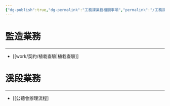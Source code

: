 ```yaml
---
{"dg-publish":true,"dg-permalink":"工務課業務相關事項","permalink":"/工務課業務相關事項/"}
---
```



# 監造業務
---
- [[work/契約/植栽查驗\|植栽查驗]]

# 溪段業務
---
- [[公聽會辦理流程]